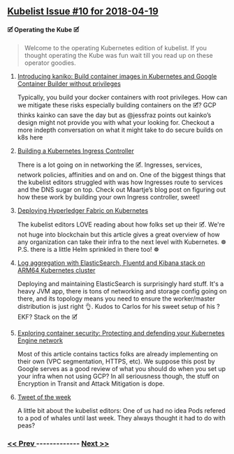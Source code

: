 ## [Kubelist Issue #10 for 2018-04-19](https://kubelist.com/issue/10)

#### 🗹 Operating the Kube 🗹

> Welcome to the operating Kubernetes edition of kubelist. If you thought operating the Kube was fun wait till you read up on these operator goodies.

1. [Introducing kaniko: Build container images in Kubernetes and Google Container Builder without privileges](https://cloudplatform.googleblog.com/2018/04/introducing-kaniko-Build-container-images-in-Kubernetes-and-Google-Container-Builder-even-without-root-access.html)

    Typically, you build your docker containers with root privileges. How can we mitigate these risks especially building containers on the 🗹? GCP thinks kainko can save the day but as @jessfraz points out kainko’s design might not provide you with what your looking for. Checkout a more indepth conversation on what it might take to do secure builds on k8s here
1. [Building a Kubernetes Ingress Controller](https://eyskens.me/building-a-kubernetes-ingress-controller/)

    There is a lot going on in networking the 🗹. Ingresses, services, network policies, affinities and on and on. One of the biggest things that the kubelist editors struggled with was how Ingresses route to services and the DNS sugar on top. Check out Maartje’s blog post on figuring out how these work by building your own Ingress controller, sweet!
1. [Deploying Hyperledger Fabric on Kubernetes](https://opensource.com/article/18/4/deploying-hyperledger-fabric-kubernetes)

    The kubelist editors LOVE reading about how folks set up their 🗹. We're not huge into blockchain but this article gives a great overview of how any organization can take their infra to the next level with Kubernetes. ☸️ P.S. there is a little Helm sprinkled in there too! ☸️
1. [Log aggregation with ElasticSearch, Fluentd and Kibana stack on ARM64 Kubernetes cluster](https://medium.com/@carlosedp/log-aggregation-with-elasticsearch-fluentd-and-kibana-stack-on-arm64-kubernetes-cluster-516fb64025f9)

    Deploying and maintaining ElasticSearch is surprisingly hard stuff. It's a heavy JVM app, there is tons of networking and storage config going on there, and its topology means you need to ensure the worker/master distribution is just right 👌. Kudos to Carlos for his sweet setup of his ?EKF? Stack on the 🗹
1. [Exploring container security: Protecting and defending your Kubernetes Engine network](https://cloudplatform.googleblog.com/2018/04/exploring-container-security-protecting-and-Defending-your-Kubernetes-Engine-network.html)

    Most of this article contains tactics folks are already implementing on their own (VPC segmentation, HTTPS, etc). We suppose this post by Google serves as a good review of what you should do when you set up your infra when not using GCP? In all seriousness though, the stuff on Encryption in Transit and Attack Mitigation is dope.
1. [Tweet of the week](https://twitter.com/ipedrazas/status/985895482223362049)

    A little bit about the kubelist editors: One of us had no idea Pods refered to a pod of whales until last week. They always thought it had to do with peas?

### [ << Prev ](kubelist-9.md) ------------- [ Next >> ](kubelist-11.md)